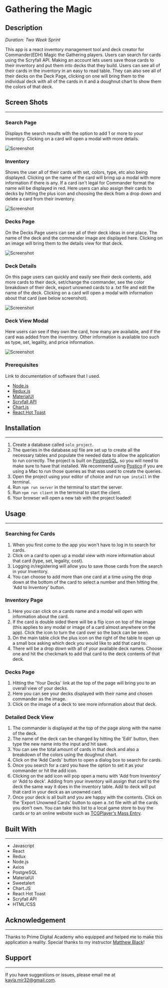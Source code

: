# Gathering the Magic

## Description

*Duration: Two Week Sprint*

This app is a react inventory management tool and deck creator for Commander(EDH) Magic the Gathering players. Users can search for cards using the Scryfall API. Making an account lets users save those cards to their inventory and put them into decks that they build. Users can see all of their cards in the inventory in an easy to read table. They can also see all of their decks on the Deck Page, clicking on one will bring them to the individual deck with all of the cards in it and a doughnut chart to show them the colors of that deck.

## Screen Shots
___
### Search Page

Displays the search results with the option to add 1 or more to your inventory. Clicking on a card will open a modal with more details.

![Screenshot](./public/Images/SearchPage.png)

### Inventory

Shows the user all of their cards with set, colors, type, etc also being displayed. Clicking on the name of the card will bring up a modal with more information if there is any. If a card isn't legal for Commander format the name will be displayed in red. Here users can also assign their cards to decks by hitting the plus icon and choosing the deck from a drop down and delete a card from their inventory.

![Screenshot](./public/Images/Inventory.png)

### Decks Page

On the Decks Page users can see all of their deck ideas in one place. The name of the deck and the commander image are displayed here. Clicking on an image will bring them to the details view for that deck.

![Screenshot](./public/Images/DeckPage.png)

### Deck Details

On this page users can quickly and easily see their deck contents, add more cards to their deck, set/change the commander, see the color breakdown of their deck, export unowned cards to a .txt file and edit the name of the deck. Clicking on a card will open a modal with information about that card (see below screenshot).

![Screenshot](./public/Images/DetailedDeckView.png)

### Deck View Modal

Here users can see if they own the card, how many are available, and if the card was added from the inventory. Other information is available too such as type, set, legality, and price information.

![Screenshot](./public/Images/AltCardModal.png)

### Prerequisites

Link to documentation of software that I used.

- [Node.js](https://nodejs.org/en/)
- [Redux.js](https://redux.js.org/)
- [MaterialUI](https://mui.com/)
- [Scryfall API](https://scryfall.com/docs/api)
- [Chart.js](https://www.chartjs.org/docs/latest/)
- [React Hot Toast](https://react-hot-toast.com/docs)

## Installation
___

1. Create a database called ```solo_project```.
2. The queries in the database.sql file are set up to create all the necessary tables and populate the needed data to allow the application to run correctly. The project is built on [PostgreSQL](https://www.postgresql.org/download/), so you will need to make sure to have that installed. We recommend using [Postico](https://eggerapps.at/postico/) if you are using a Mac to run those queries as that was used to create the queries.
3. Open the project using your editor of choice and run ```npm install``` in the terminal.
4. Run ```npm run server``` in the terminal to start the server.
5. Run ```npm run client``` in the terminal to start the client.
6. Your browser will open a new tab with the project loaded!

## Usage
___

### Searching for Cards

1. When you first come to the app you won't have to log in to search for cards. 
2. Click on a card to open up a modal view with more information about that card (type, set, legality, cost).
3. Logging in/registering will allow you to save those cards from the search in your Inventory. 
4. You can choose to add more than one card at a time using the drop down at the bottom of the card to select a number and then hitting the 'Add to Inventory' button.

### Inventory Page

1. Here you can click on a cards name and a modal will open with information about the card. 
2. If the card is double sided there will be a flip icon on top of the image (this applies to any modal or image of a card almost anywhere on the app). Click the icon to turn the card over so the back can be seen.
3. On the main table click the plus icon on the right of the table to open up a small box asking which deck you would like to add that card to.
4. There will be a drop down with all of your available deck names. Choose one and hit the checkmark to add that card to the deck contents of that deck.

### Decks Page

1. Hitting the 'Your Decks' link at the top of the page will bring you to an overall view of your decks. 
2. Here you can see your decks displayed with their name and chosen commander as the image.
3. Click on the image of a deck to see more information about that deck.

### Detailed Deck View

1. The commander is displayed at the top of the page along with the name of the deck. 
2. The name of the deck can be changed by hitting the 'Edit' button, then type the new name into the input and hit save.
3. You can see the total amount of cards in that deck and also a breakdown of the colors using the doughnut chart.
4. Click on the 'Add Cards' button to open a dialog box to search for cards. 
5. Once you search for a card you have the option to set it as your commander or hit the add icon.
6. Clicking on the add icon will pop open a menu with 'Add from Inventory' or 'Add to deck'. Adding from your inventory will assign that card to the deck the same way it does in the inventory table. Add to deck will put that card in your deck as an unowned card.
7. Once your deck is all built and you are happy with the contents. Click on the 'Export Unowned Cards' button to open a .txt file with all the cards you don't own. You can take this list to a local game store to buy the cards or to an online website such as [TCGPlayer's Mass Entry](https://www.tcgplayer.com/massentry).

## Built With
___

- Javascript
- React
- Redux
- Node.js
- Axios
- PostgreSQL
- MaterialUI
- Sweetalert
- Chart.JS
- React Hot Toast
- Scryfall API
- HTML/CSS

## Acknowledgement
___

Thanks to Prime Digital Academy who equipped and helped me to make this application a reality. Special thanks to my instructor [Matthew Black](https://github.com/matthew-black)!

## Support
___

If you have suggestions or issues, please email me at [kayla.mir32@gmail.com](mailto:kayla.mir32@gmail.com).  